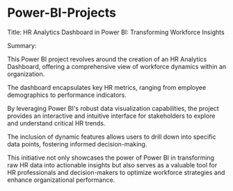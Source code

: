 # Power-BI-Projects

Title: HR Analytics Dashboard in Power BI: Transforming Workforce Insights

Summary:

This Power BI project revolves around the creation of an HR Analytics Dashboard, offering a comprehensive view of workforce dynamics within an organization.

The dashboard encapsulates key HR metrics, ranging from employee demographics to performance indicators. 

By leveraging Power BI's robust data visualization capabilities, the project provides an interactive and intuitive interface for stakeholders to explore and understand critical HR trends. 

The inclusion of dynamic features allows users to drill down into specific data points, fostering informed decision-making. 

This initiative not only showcases the power of Power BI in transforming raw HR data into actionable insights but also serves as a valuable tool for HR professionals and decision-makers to optimize workforce strategies and enhance organizational performance.





